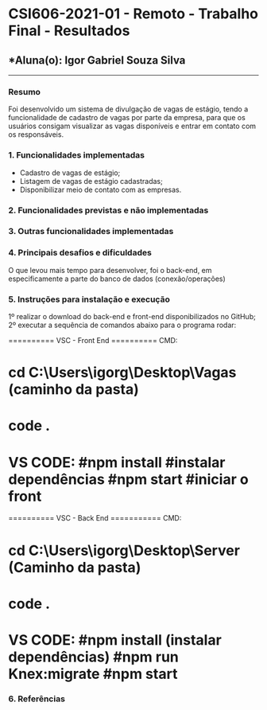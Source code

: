 # **CSI606-2021-01 - Remoto - Trabalho Final - Resultados**
## *Aluna(o): Igor Gabriel Souza Silva

--------------

<!-- Este documento tem como objetivo apresentar o projeto desenvolvido, considerando o que foi definido na proposta e o produto final. -->

### Resumo

  Foi desenvolvido um sistema de divulgação de vagas de estágio, tendo a funcionalidade de cadastro de vagas por parte da empresa, para que os usuários consigam visualizar as vagas disponíveis e entrar em contato com os responsáveis.

### 1. Funcionalidades implementadas
 - Cadastro de vagas de estágio;
 - Listagem de vagas de estágio cadastradas;
 - Disponibilizar meio de contato com as empresas.
  
### 2. Funcionalidades previstas e não implementadas
### 3. Outras funcionalidades implementadas
### 4. Principais desafios e dificuldades
 O que levou mais tempo para desenvolver, foi o back-end, em especificamente a parte do banco de dados (conexão/operações)

### 5. Instruções para instalação e execução
1º realizar o download do back-end e front-end disponibilizados no GitHub;
2º executar a sequência de comandos abaixo para o programa rodar:

========== VSC - Front End ==========
CMD:
# cd C:\Users\igorg\Desktop\Vagas (caminho da pasta)
# code .

VS CODE:
#npm install #instalar dependências
#npm start #iniciar o front
=====================================
========== VSC - Back End ===========
CMD:
# cd C:\Users\igorg\Desktop\Server (Caminho da pasta)
# code .

VS CODE:
#npm install (instalar dependências)
#npm run Knex:migrate
#npm start
=====================================

### 6. Referências
<!-- Referências podem ser incluídas, caso necessário. Utilize o padrão ABNT. -->

